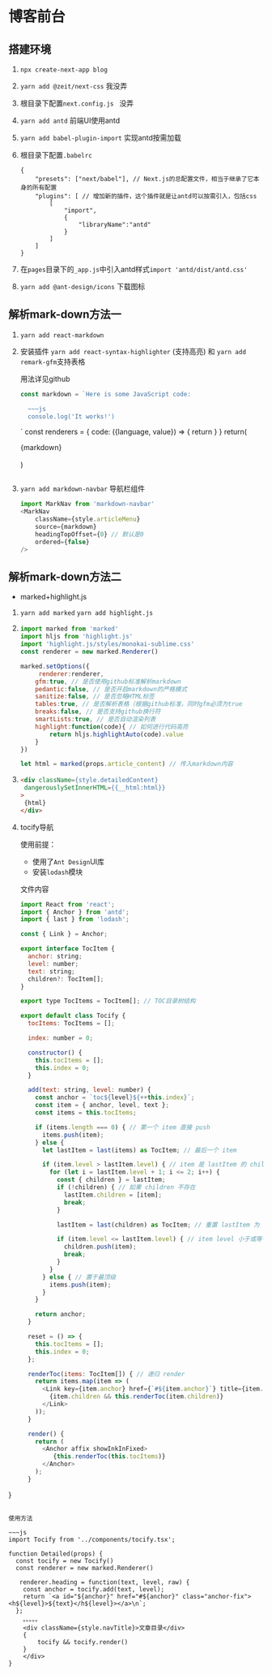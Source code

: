 # 博客前台

## 搭建环境

1. `npx create-next-app blog` 

2. `yarn add @zeit/next-css`  我没弄

3. 根目录下配置`next.config.js ` 没弄

4. `yarn add antd`  前端UI使用antd

5. `yarn add babel-plugin-import`  实现antd按需加载

6. 根目录下配置`.babelrc`

   ~~~
   {
       "presets": ["next/babel"], // Next.js的总配置文件，相当于继承了它本身的所有配置
       "plugins": [ // 增加新的插件，这个插件就是让antd可以按需引入，包括css
           [
               "import",
               {
                   "libraryName":"antd"
               }
           ]
       ]
   }
   ~~~

7. 在`pages`目录下的`_app.js`中引入antd样式`import 'antd/dist/antd.css'`

8. `yarn add @ant-design/icons`  下载图标



## 解析mark-down方法一

1. `yarn add react-markdown`

2. 安装插件 `yarn add react-syntax-highlighter` (支持高亮) 和 `yarn add remark-gfm`支持表格

   用法详见github

   ~~~js
   const markdown = `Here is some JavaScript code:
   
     ~~~js
     console.log('It works!')
   ~~~
     `
     const renderers = {
       code: ({language, value}) => {
         return <SyntaxHighlighter style={dark} language={language} children={value} />
       }
     }
     return(
     	<div>
       	<ReactMarkdown renderers={renderers} plugins={[gfm]}>
               {markdown}
   		</ReactMarkdown>  
       </div>    
     )

   ~~~
   
   ~~~

3. `yarn add markdown-navbar` 导航栏组件

   ~~~js
   import MarkNav from 'markdown-navbar'
   <MarkNav
       className={style.articleMenu}
       source={markdown}
       headingTopOffset={0} // 默认是0
       ordered={false}
   />
   ~~~

   

## 解析mark-down方法二

- marked+highlight.js

1. `yarn add marked` `yarn add highlight.js`

2. ~~~js
   import marked from 'marked'
   import hljs from 'highlight.js'
   import 'highlight.js/styles/monokai-sublime.css'
   const renderer = new marked.Renderer()
   
   marked.setOptions({
     	renderer:renderer,
       gfm:true, // 是否使用github标准解析markdown
       pedantic:false, // 是否开启markdown的严格模式
       sanitize:false, // 是否忽略HTML标签
       tables:true, // 是否解析表格（根据github标准，同时gfm必须为true
       breaks:false, // 是否支持github换行符
       smartLists:true, // 是否自动渲染列表
       highlight:function(code){ // 如何进行代码高亮
           return hljs.highlightAuto(code).value
       }
   })
   
   let html = marked(props.article_content) // 传入markdown内容
   ~~~

3. ~~~html
   <div className={style.detailedContent}
   	dangerouslySetInnerHTML={{__html:html}}
   >
   	{html}
   </div>
   ~~~

4. tocify导航

   使用前提：

   -  使用了`Ant Design`UI库 
   -  安装`lodash`模块

    

   文件内容
   
   ~~~js
   import React from 'react';
   import { Anchor } from 'antd';
   import { last } from 'lodash';
   
   const { Link } = Anchor;
   
   export interface TocItem {
     anchor: string;
     level: number;
     text: string;
     children?: TocItem[];
   }
   
   export type TocItems = TocItem[]; // TOC目录树结构
   
   export default class Tocify {
     tocItems: TocItems = [];
   
     index: number = 0;
   
     constructor() {
       this.tocItems = [];
       this.index = 0;
     }
   
     add(text: string, level: number) {
       const anchor = `toc${level}${++this.index}`;
       const item = { anchor, level, text };
       const items = this.tocItems;
   
       if (items.length === 0) { // 第一个 item 直接 push
         items.push(item);
       } else {
         let lastItem = last(items) as TocItem; // 最后一个 item
   
         if (item.level > lastItem.level) { // item 是 lastItem 的 children
           for (let i = lastItem.level + 1; i <= 2; i++) {
             const { children } = lastItem;
             if (!children) { // 如果 children 不存在
               lastItem.children = [item];
               break;
             }
   
             lastItem = last(children) as TocItem; // 重置 lastItem 为 children 的最后一个 item
   
             if (item.level <= lastItem.level) { // item level 小于或等于 lastItem level 都视为与 children 同级
               children.push(item);
               break;
             }
           }
         } else { // 置于最顶级
           items.push(item);
         }
       }
   
       return anchor;
     }
   
     reset = () => {
       this.tocItems = [];
       this.index = 0;
     };
   
     renderToc(items: TocItem[]) { // 递归 render
       return items.map(item => (
         <Link key={item.anchor} href={`#${item.anchor}`} title={item.text}>
           {item.children && this.renderToc(item.children)}
         </Link>
       ));
     }
   
     render() {
       return (
         <Anchor affix showInkInFixed>
            {this.renderToc(this.tocItems)}
         </Anchor>
       );
     }
}
   ~~~

   使用方法
   
   ~~~js
   import Tocify from '../components/tocify.tsx';
   
   function Detailed(props) {
     const tocify = new Tocify()
     const renderer = new marked.Renderer()
   
      renderer.heading = function(text, level, raw) {
       const anchor = tocify.add(text, level);
       return `<a id="${anchor}" href="#${anchor}" class="anchor-fix"><h${level}>${text}</h${level}></a>\n`;
     };
       。。。。。
       <div className={style.navTitle}>文章目录</div>
       {
           tocify && tocify.render()
       }
       </div>
}
   ~~~
   
   



